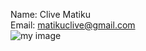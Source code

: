 Name: Clive Matiku <br>
Email: matikuclive@gmail.com<br>
![my image](https://avatars3.githubusercontent.com/u/19792667?v=3&s=400)
